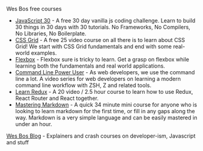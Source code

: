 Wes Bos free courses
- [JavaScript 30](https://javaScript30.com) - A free 30 day vanilla js coding challenge. Learn to build 30 things in 30 days with 30 tutorials. No Frameworks, No Compilers, No Libraries, No Boilerplate.
- [CSS Grid](https://cssgrid.io) - A free 25 video course on all there is to learn about CSS Grid! We start with CSS Grid fundamentals and end with some real-world examples.
- [Flexbox](https://flexbox.io) - Flexbox sure is tricky to learn. Get a grasp on flexbox while learning both the fundamentals and real world applications.
- [Command Line Power User](https://commandlinepoweruser.com) - As web developers, we use the command line a lot. A video series for web developers on learning a modern command line workflow with ZSH, Z and related tools.
- [Learn Redux](https://learnredux.com) - A 20 video / 2.5 hour course to learn how to use Redux, React Router and React together.
- [Mastering Markdown](https://masteringmarkdown.com) - A quick 34 minute mini course for anyone who is looking to learn markdown for the first time, or fill in any gaps along the way. Markdown is a very simple language and can be easily mastered in under an hour.

[Wes Bos Blog](https://wesbos.com/blog) - Explainers and crash courses on developer-ism, Javascript and stuff
